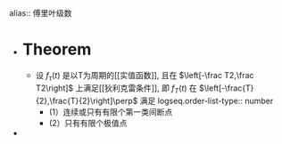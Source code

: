 alias:: 傅里叶级数

- # Theorem
	- 设 $f_{\tau}(t)$ 是以T为周期的[[实值函数]], 且在 $\left[-\frac T2,\frac T2\right]$ 上满足[[狄利克雷条件]], 即 $f_{T}(t)$ 在 $\left[-\frac{T}{2},\frac{T}{2}\right]\perp$ 满足
	  logseq.order-list-type:: number
		- (1）连续或只有有限个第一类间断点
		- (2）只有有限个极值点
-